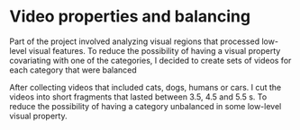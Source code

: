 # Video properties and balancing

Part of the project involved analyzing visual regions that processed low-level visual features. To reduce the possibility of having a visual property covariating with one of the categories, I decided to create sets of videos for each category that were balanced

After collecting videos that included cats, dogs, humans or cars. I cut the videos into short fragments that lasted between 3.5, 4.5 and 5.5 s. To reduce the possibility of having a category unbalanced in some low-level visual property.